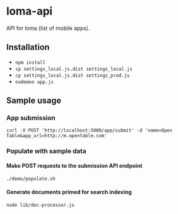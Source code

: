 # loma-api

API for loma (list of mobile apps).


## Installation

* `npm install`
* `cp settings_local.js.dist settings_local.js`
* `cp settings_local.js.dist settings_prod.js`
* `nodemon app.js`


## Sample usage

### App submission

    curl -X POST 'http://localhost:5000/app/submit' -d 'name=Open Table&app_url=http://m.opentable.com'

### Populate with sample data

#### Make POST requests to the submission API endpoint

    ./demo/populate.sh

#### Generate documents primed for search indexing

    node lib/doc-processor.js
